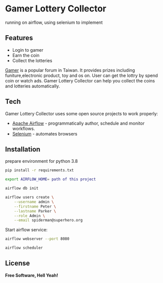 # Gamer Lottery Collector

running on airflow, using selenium to implement

## Features

- Login to gamer
- Earn the coin
- Collect the lotteries

[Gamer] is a popular forum in Taiwan. It provides prizes including funiture,electronic product, toy and os on.
User can get the lottry by spend coin or watch ads.
Gamer Lottery Collector can help you collect the coins and lotteries automatically.

## Tech

Gamer Lottery Collector uses some open source projects to work properly:

- [Apache Airflow] - programmatically author, schedule and monitor workflows.
- [Selenium] - automates browsers


## Installation
prepare environment for python 3.8

```sh
pip install -r requirements.txt

export AIRFLOW_HOME= path of this project

airflow db init

airflow users create \
    --username admin \
    --firstname Peter \
    --lastname Parker \
    --role Admin \
    --email spiderman@superhero.org
```

Start airflow service:

```sh
airflow webserver --port 8080

airflow scheduler
```

## License

**Free Software, Hell Yeah!**

   [Gamer]: <https://www.gamer.com.tw/>
   [Apache Airflow]: <https://airflow.apache.org/>
   [Selenium]: <https://www.selenium.dev/>
